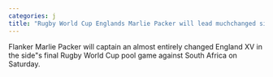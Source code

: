 ```yaml
---
categories: j
title: "Rugby World Cup Englands Marlie Packer will lead muchchanged side"
---
```

Flanker Marlie Packer will captain an almost entirely changed England XV in the side"s final Rugby World Cup pool game against South Africa on Saturday.